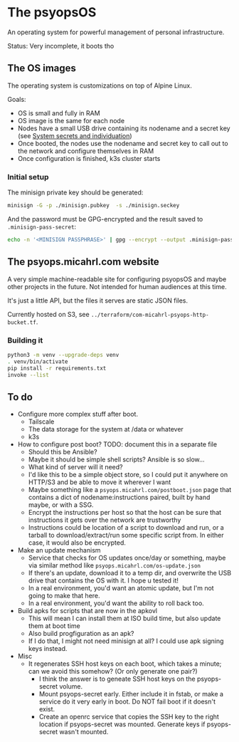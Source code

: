 # The psyopsOS

An operating system for powerful management of personal infrastructure.

Status: Very incomplete, it boots tho

## The OS images

The operating system is customizations on top of Alpine Linux.

Goals:

- OS is small and fully in RAM
- OS image is the same for each node
- Nodes have a small USB drive containing its nodename and a secret key (see [System secrets and individuation](./docs/system-secrets-individuation.md))
- Once booted, the nodes use the nodename and secret key to call out to the network and configure themselves in RAM
- Once configuration is finished, k3s cluster starts

### Initial setup

The minisign private key should be generated:

```sh
minisign -G -p ./minisign.pubkey  -s ./minisign.seckey
```

And the password must be GPG-encrypted and the result saved to `.minisign-pass-secret`:

```sh
echo -n '<MINISIGN PASSPHRASE>' | gpg --encrypt --output .minisign-pass-secret --recipient conspirator@PSYOPS
```

## The psyops.micahrl.com website

A very simple machine-readable site for configuring psyopsOS and maybe other projects in the future.
Not intended for human audiences at this time.

It's just a little API, but the files it serves are static JSON files.

Currently hosted on S3, see `../terraform/com-micahrl-psyops-http-bucket.tf`.

### Building it

```sh
python3 -m venv --upgrade-deps venv
. venv/bin/activate
pip install -r requirements.txt
invoke --list
```

## To do

- Configure more complex stuff after boot.
    - Tailscale
    - The data storage for the system at /data or whatever
    - k3s
- How to configure post boot? TODO: document this in a separate file
    - Should this be Ansible?
    - Maybe it should be simple shell scripts? Ansible is so slow...
    - What kind of server will it need?
    - I'd like this to be a simple object store, so I could put it anywhere on HTTP/S3 and be able to move it wherever I want
    - Maybe something like a `psyops.micahrl.com/postboot.json` page that contains a dict of nodename:instructions paired, built by hand maybe, or with a SSG.
    - Encrypt the instructions per host so that the host can be sure that instructions it gets over the network are trustworthy
    - Instructions could be location of a script to download and run, or a tarball to download/extract/run some specific script from. In either case, it would also be encrypted.
- Make an update mechanism
    - Service that checks for OS updates once/day or something, maybe via similar method like `psyops.micahrl.com/os-update.json`
    - If there's an update, download it to a temp dir, and overwrite the USB drive that contains the OS with it. I hope u tested it!
    - In a real environment, you'd want an atomic update, but I'm not going to make that here.
    - In a real environment, you'd want the ability to roll back too.
- Build apks for scripts that are now in the apkovl
    - This will mean I can install them at ISO build time, but also update them at boot time
    - Also build progfiguration as an apk?
    - If I do that, I might not need minisign at all? I could use apk signing keys instead.
- Misc
    - It regenerates SSH host keys on each boot, which takes a minute; can we avoid this somehow? (Or only generate one pair?)
        - I think the answer is to geneate SSH host keys on the psyops-secret volume.
        - Mount psyops-secret early. Either include it in fstab, or make a service do it very early in boot. Do NOT fail boot if it doesn't exist.
        - Create an openrc service that copies the SSH key to the right location if psyops-secret was mounted. Generate keys if psyops-secret wasn't mounted.
